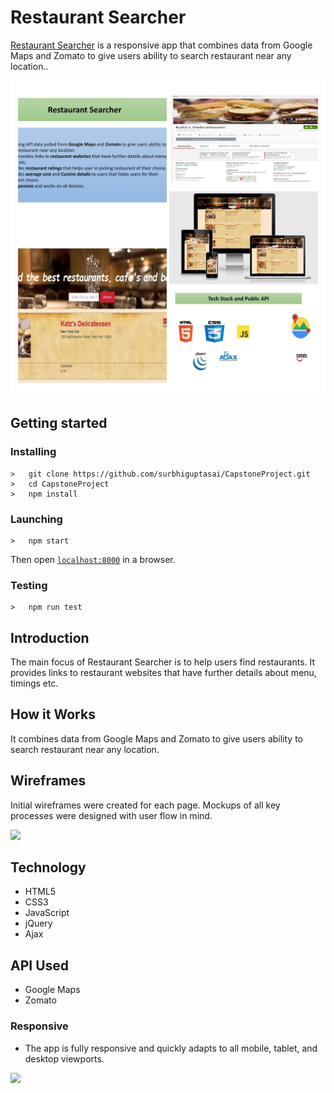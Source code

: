 <h1>Restaurant Searcher</h1>
<p><a href="https://surbhiguptasai.github.io/CapstoneProject/">Restaurant Searcher</a> is a responsive  app that combines data from Google Maps and Zomato to give users ability to search restaurant near any location..</p>
<img src="pics/restaurantsearcher-snapshots.jpg">

## Getting started
### Installing
```
>   git clone https://github.com/surbhiguptasai/CapstoneProject.git
>   cd CapstoneProject
>   npm install
```
### Launching
```
>   npm start
```
Then open [`localhost:8000`](http://localhost:8000) in a browser.
### Testing
```
>   npm run test
```

<h2>Introduction</h2>
<p>The main focus of Restaurant Searcher is to help users find restaurants. It provides links to restaurant websites that have further details about menu, timings etc.
</p>

<h2>How it Works</h2>
<p>It combines  data from Google Maps and Zomato to give users ability to search restaurant near any location.</p>
<h2>Wireframes</h2>
<p>Initial wireframes were created for each page. Mockups of all key processes were designed with user flow in mind.</p>
<img src="public/images/restaurantsearcher-wireframes.png">

<h2>Technology</h2>
<ul>
  <li>HTML5</li>
  <li>CSS3</li>
  <li>JavaScript</li>
  <li>jQuery</li>
  <li>Ajax</li>
</ul>

<h2>API Used</h2>
<ul>
  <li>Google Maps</li>
  <li>Zomato</li>
</ul>

<h3>Responsive</h3>
<ul>
  <li>The app is fully responsive and quickly adapts to all mobile, tablet, and desktop viewports.</li>
</ul>
<img src="public/images/restaurantsearcher-responsive.jpg">

